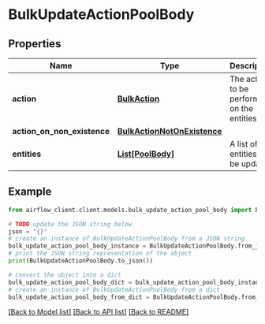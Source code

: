 # BulkUpdateActionPoolBody


## Properties

Name | Type | Description | Notes
------------ | ------------- | ------------- | -------------
**action** | [**BulkAction**](BulkAction.md) | The action to be performed on the entities. | 
**action_on_non_existence** | [**BulkActionNotOnExistence**](BulkActionNotOnExistence.md) |  | [optional] 
**entities** | [**List[PoolBody]**](PoolBody.md) | A list of entities to be updated. | 

## Example

```python
from airflow_client.client.models.bulk_update_action_pool_body import BulkUpdateActionPoolBody

# TODO update the JSON string below
json = "{}"
# create an instance of BulkUpdateActionPoolBody from a JSON string
bulk_update_action_pool_body_instance = BulkUpdateActionPoolBody.from_json(json)
# print the JSON string representation of the object
print(BulkUpdateActionPoolBody.to_json())

# convert the object into a dict
bulk_update_action_pool_body_dict = bulk_update_action_pool_body_instance.to_dict()
# create an instance of BulkUpdateActionPoolBody from a dict
bulk_update_action_pool_body_from_dict = BulkUpdateActionPoolBody.from_dict(bulk_update_action_pool_body_dict)
```
[[Back to Model list]](../README.md#documentation-for-models) [[Back to API list]](../README.md#documentation-for-api-endpoints) [[Back to README]](../README.md)


